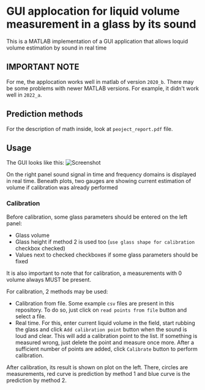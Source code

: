 # GUI applocation for liquid volume measurement in a glass by its sound
This is a MATLAB implementation of a GUI application that allows loquid volume estimation by sound in real time

## IMPORTANT NOTE
For me, the applocation works well in matlab of version ```2020_b```. There may be some problems with newer MATLAB versions. For example, it didn't work well in ```2022_a```.


## Prediction methods
For the description of math inside, look at ```peoject_report.pdf``` file.

## Usage
The GUI looks like this:
![Screenshot](https://user-images.githubusercontent.com/35429810/211539550-32d63cbc-8eaa-4fcb-b883-6fb6590922ba.png)

On the right panel sound signal in time and frequency domains is displayed in real time.
Beneath plots, two gauges are showing current estimation of volume if calibration was already performed

### Calibration
Before calibration, some glass parameters should be entered on the left panel:
* Glass volume
* Glass height if method 2 is used too (```use glass shape for calibration``` checkbox checked)
* Values next to checked checkboxes if some glass parameters should be fixed

It is also important to note that for calibration, a measurements with 0 volume always MUST be present.

For calibration, 2 methods may be used:
* Calibration from file. Some example ```csv``` files are present in this repository. To do so, just click on ```read points from file``` button and select a file.
* Real time. For this, enter current liquid volume in the field, start rubbing the glass and click ```Add calibration point``` button when the sound is loud and clear.
This will add a calibration point to the list. If something is measured wrong, just delete the point and measure once more.
After a sufficient number of points are added, click ```Calibrate``` button to perform calibration.

After calibration, its result is shown on plot on the left. There, circles are measurements, red curve is prediction by method 1 and blue curve is the prediction
by method 2.
